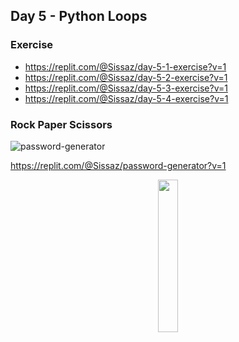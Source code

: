 ## Day 5 - Python Loops

### Exercise

- https://replit.com/@Sissaz/day-5-1-exercise?v=1
- https://replit.com/@Sissaz/day-5-2-exercise?v=1
- https://replit.com/@Sissaz/day-5-3-exercise?v=1
- https://replit.com/@Sissaz/day-5-4-exercise?v=1

### Rock Paper Scissors

![password-generator](password-generator.gif)

https://replit.com/@Sissaz/password-generator?v=1

<div align="center">
<a href="https://github.com/Sissaz" > <img width="25%"  src="https://cdn.discordapp.com/attachments/589442956021465142/971192953840222258/Sissasz.png" /></a>
</div>
